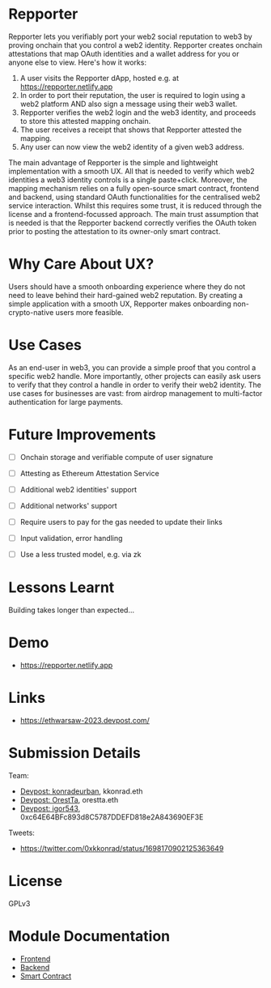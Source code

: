 # Repporter

Repporter lets you verifiably port your web2 social reputation to web3 by proving onchain that you control a web2 identity. Repporter creates onchain attestations that map OAuth identities and a wallet address for you or anyone else to view. Here's how it works:

1. A user visits the Repporter dApp, hosted e.g. at https://repporter.netlify.app
2. In order to port their reputation, the user is required to login using a web2 platform AND also sign a message using their web3 wallet.
3. Repporter verifies the web2 login and the web3 identity, and proceeds to store this attested mapping onchain.
4. The user receives a receipt that shows that Repporter attested the mapping. 
5. Any user can now view the web2 identity of a given web3 address.

The main advantage of Repporter is the simple and lightweight implementation with a smooth UX. All that is needed to verify which web2 identities a web3 identity controls is a single paste+click. Moreover, the mapping mechanism relies on a fully open-source smart contract, frontend and backend, using standard OAuth functionalities for the centralised web2 service interaction. Whilst this requires some trust, it is reduced through the license and a frontend-focussed approach. The main trust assumption that is needed is that the Repporter backend correctly verifies the OAuth token prior to posting the attestation to its owner-only smart contract.

# Why Care About UX?

Users should have a smooth onboarding experience where they do not need to leave behind their hard-gained web2 reputation. By creating a simple application with a smooth UX, Repporter makes onboarding non-crypto-native users more feasible.


# Use Cases

As an end-user in web3, you can provide a simple proof that you control a specific web2 handle. More importantly, other projects can easily ask users to verify that they control a handle in order to verify their web2 identity. The use cases for businesses are vast: from airdrop management to multi-factor authentication for large payments.


# Future Improvements

- [ ] Onchain storage and verifiable compute of user signature
- [ ] Attesting as Ethereum Attestation Service
- [ ] Additional web2 identities' support
- [ ] Additional networks' support
- [ ] Require users to pay for the gas needed to update their links
- [ ] Input validation, error handling
- [ ] Use a less trusted model, e.g. via zk


# Lessons Learnt

Building takes longer than expected...


# Demo

- https://repporter.netlify.app


# Links

- https://ethwarsaw-2023.devpost.com/


# Submission Details

Team: 

- [Devpost: konradeurban](https://devpost.com/konradeurban), kkonrad.eth
- [Devpost: OrestTa](https://devpost.com/OrestTa), orestta.eth
- [Devpost: igor543](https://devpost.com/igor543), 0xc64E64BFc893d8C5787DDEFD818e2A843690EF3E

Tweets:

- https://twitter.com/0xkkonrad/status/1698170902125363649


# License

GPLv3


# Module Documentation

- [Frontend](/frontend)
- [Backend](/backend)
- [Smart Contract](/contract)
